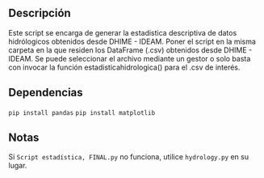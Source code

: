 ## Descripción

Este script se encarga de generar la estadistica descriptiva de datos hidrólogicos obtenidos desde DHIME - IDEAM.
Poner el script en la misma carpeta en la que residen los DataFrame (.csv) obtenidos desde DHIME - IDEAM.
Se puede seleccionar el archivo mediante un gestor o solo basta con invocar la función estadisticahidrologica() para el .csv de interés.

## Dependencias

`pip install pandas`
`pip install matplotlib`

## Notas

Si `Script estadística, FINAL.py`  no funciona, utilice `hydrology.py`  en su lugar.  